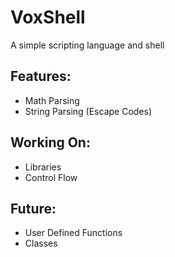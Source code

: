 # VoxShell
A simple scripting language and shell

## Features:
- Math Parsing
- String Parsing (Escape Codes)

## Working On:
- Libraries
- Control Flow

## Future:
- User Defined Functions
- Classes